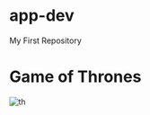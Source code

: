 # app-dev
My First Repository

# **Game of Thrones**

![th](https://github.com/yawiguppy/app-dev/assets/152847562/94d04956-cbf7-43bc-a936-468fe12b788c)

